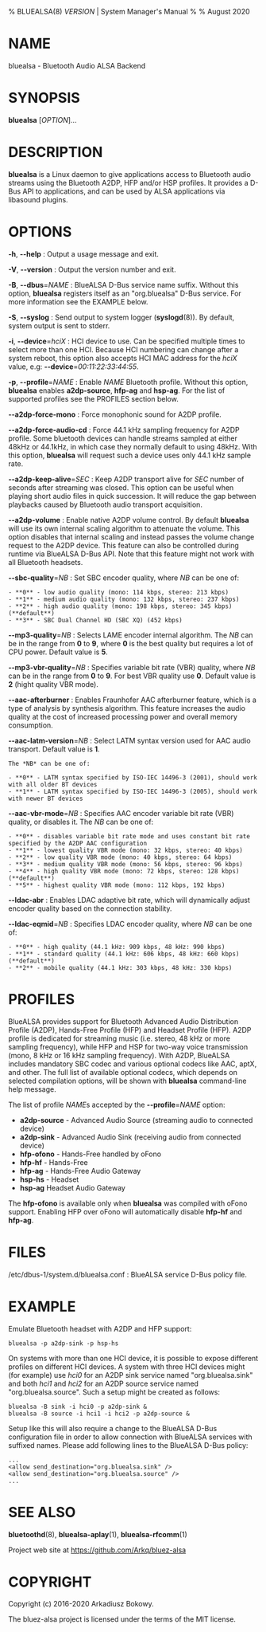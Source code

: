 % BLUEALSA(8) $VERSION$ | System Manager's Manual
%
% August 2020

# NAME

bluealsa - Bluetooth Audio ALSA Backend

# SYNOPSIS

**bluealsa** [*OPTION*]...

# DESCRIPTION

**bluealsa** is a Linux daemon to give applications access to Bluetooth audio streams using the
Bluetooth A2DP, HFP and/or HSP profiles.
It provides a D-Bus API to applications, and can be used by ALSA applications via libasound plugins.

# OPTIONS

**-h**, **\--help**
:   Output a usage message and exit.

**-V**, **\--version**
:   Output the version number and exit.

**-B**, **\--dbus**=*NAME*
:   BlueALSA D-Bus service name suffix.
    Without this option, **bluealsa** registers itself as an "org.bluealsa" D-Bus service.
    For more information see the EXAMPLE below.

**-S**, **\--syslog**
:   Send output to system logger (**syslogd**(8)).
    By default, system output is sent to stderr.

**-i**, **\--device**=*hciX*
:   HCI device to use. Can be specified multiple times to select more than one HCI.
    Because HCI numbering can change after a system reboot, this option also accepts
    HCI MAC address for the *hciX* value, e.g: **\--device**=*00:11:22:33:44:55*.

**-p**, **\--profile**=*NAME*
:   Enable *NAME* Bluetooth profile.
    Without this option, **bluealsa** enables **a2dp-source**, **hfp-ag** and **hsp-ag**.
    For the list of supported profiles see the PROFILES section below.

**\--a2dp-force-mono**
:   Force monophonic sound for A2DP profile.

**\--a2dp-force-audio-cd**
:   Force 44.1 kHz sampling frequency for A2DP profile.
    Some bluetooth devices can handle streams sampled at either 48kHz or 44.1kHz, in which case
    they normally default to using 48kHz.
    With this option, **bluealsa** will request such a device uses only 44.1 kHz sample rate.

**\--a2dp-keep-alive**=*SEC*
:   Keep A2DP transport alive for *SEC* number of seconds after streaming was closed.
    This option can be useful when playing short audio files in quick succession.
    It will reduce the gap between playbacks caused by Bluetooth audio transport acquisition.

**\--a2dp-volume**
:   Enable native A2DP volume control.
    By default **bluealsa** will use its own internal scaling algorithm to attenuate the volume.
    This option disables that internal scaling and instead passes the volume change request to the
    A2DP device.
    This feature can also be controlled during runtime via BlueALSA D-Bus API.
    Note that this feature might not work with all Bluetooth headsets.

**\--sbc-quality**=*NB*
:   Set SBC encoder quality, where *NB* can be one of:

    - **0** - low audio quality (mono: 114 kbps, stereo: 213 kbps)
    - **1** - medium audio quality (mono: 132 kbps, stereo: 237 kbps)
    - **2** - high audio quality (mono: 198 kbps, stereo: 345 kbps) (**default**)
    - **3** - SBC Dual Channel HD (SBC XQ) (452 kbps)

**\--mp3-quality**=*NB*
:   Selects LAME encoder internal algorithm.
    The *NB* can be in the range from **0** to **9**, where **0** is the best quality but requires
    a lot of CPU power.
    Default value is **5**.

**\--mp3-vbr-quality**=*NB*
:   Specifies variable bit rate (VBR) quality, where *NB* can be in the range from **0** to **9**.
    For best VBR quality use **0**.
    Default value is **2** (hight quality VBR mode).

**\--aac-afterburner**
:   Enables Fraunhofer AAC afterburner feature, which is a type of analysis by synthesis algorithm.
    This feature increases the audio quality at the cost of increased processing power and overall
    memory consumption.

**\--aac-latm-version**=*NB*
:   Select LATM syntax version used for AAC audio transport.
    Default value is **1**.

    The *NB* can be one of:

    - **0** - LATM syntax specified by ISO-IEC 14496-3 (2001), should work with all older BT devices
    - **1** - LATM syntax specified by ISO-IEC 14496-3 (2005), should work with newer BT devices

**\--aac-vbr-mode**=*NB*
:   Specifies AAC encoder variable bit rate (VBR) quality, or disables it.
    The *NB* can be one of:

    - **0** - disables variable bit rate mode and uses constant bit rate specified by the A2DP AAC configuration
    - **1** - lowest quality VBR mode (mono: 32 kbps, stereo: 40 kbps)
    - **2** - low quality VBR mode (mono: 40 kbps, stereo: 64 kbps)
    - **3** - medium quality VBR mode (mono: 56 kbps, stereo: 96 kbps)
    - **4** - high quality VBR mode (mono: 72 kbps, stereo: 128 kbps) (**default**)
    - **5** - highest quality VBR mode (mono: 112 kbps, 192 kbps)

**\--ldac-abr**
:   Enables LDAC adaptive bit rate, which will dynamically adjust encoder quality
    based on the connection stability.

**\--ldac-eqmid**=*NB*
:   Specifies LDAC encoder quality, where *NB* can be one of:

    - **0** - high quality (44.1 kHz: 909 kbps, 48 kHz: 990 kbps)
    - **1** - standard quality (44.1 kHz: 606 kbps, 48 kHz: 660 kbps) (**default**)
    - **2** - mobile quality (44.1 kHz: 303 kbps, 48 kHz: 330 kbps)

# PROFILES

BlueALSA provides support for Bluetooth Advanced Audio Distribution Profile (A2DP),
Hands-Free Profile (HFP) and Headset Profile (HFP).
A2DP profile is dedicated for streaming music (i.e. stereo, 48 kHz or more sampling
frequency), while HFP and HSP for two-way voice transmission (mono, 8 kHz or 16 kHz
sampling frequency).
With A2DP, BlueALSA includes mandatory SBC codec and various optional codecs like
AAC, aptX, and other.
The full list of available optional codecs, which depends on selected compilation
options, will be shown with **bluealsa** command-line help message.

The list of profile *NAME*s accepted by the **\--profile**=*NAME* option:

- **a2dp-source** - Advanced Audio Source (streaming audio to connected device)
- **a2dp-sink** - Advanced Audio Sink (receiving audio from connected device)
- **hfp-ofono** - Hands-Free handled by oFono
- **hfp-hf** - Hands-Free
- **hfp-ag** - Hands-Free Audio Gateway
- **hsp-hs** - Headset
- **hsp-ag** Headset Audio Gateway

The **hfp-ofono** is available only when **bluealsa** was compiled with oFono support.
Enabling HFP over oFono will automatically disable **hfp-hf** and **hfp-ag**.

# FILES

/etc/dbus-1/system.d/bluealsa.conf
:   BlueALSA service D-Bus policy file.

# EXAMPLE

Emulate Bluetooth headset with A2DP and HFP support:

    bluealsa -p a2dp-sink -p hsp-hs

On systems with more than one HCI device, it is possible to expose different profiles
on different HCI devices.
A system with three HCI devices might (for example) use *hci0* for an A2DP sink service
named "org.bluealsa.sink" and both *hci1* and *hci2* for an A2DP source service named
"org.bluealsa.source".
Such a setup might be created as follows:

    bluealsa -B sink -i hci0 -p a2dp-sink &
    bluealsa -B source -i hci1 -i hci2 -p a2dp-source &

Setup like this will also require a change to the BlueALSA D-Bus configuration file in
order to allow connection with BlueALSA services with suffixed names.
Please add following lines to the BlueALSA D-Bus policy:

    ...
    <allow send_destination="org.bluealsa.sink" />
    <allow send_destination="org.bluealsa.source" />
    ...

# SEE ALSO

**bluetoothd**(8), **bluealsa-aplay**(1), **bluealsa-rfcomm**(1)

Project web site at https://github.com/Arkq/bluez-alsa

# COPYRIGHT

Copyright (c) 2016-2020 Arkadiusz Bokowy.

The bluez-alsa project is licensed under the terms of the MIT license.
